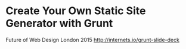 # Create Your Own Static Site Generator with Grunt

Future of Web Design London 2015
http://internets.io/grunt-slide-deck